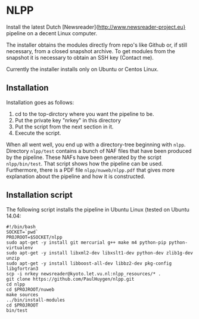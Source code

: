 NLPP
====

Install the latest Dutch [Newsreader]{http://www.newsreader-project.eu} pipeline on a decent Linux computer.

The installer obtains the modules directly from repo's like Github or,
if still necessary, from a closed snapshot archive. To get modules
from the snapshot it is necessary to obtain an SSH key (Contact me). 

Currently the installer installs only on Ubuntu or Centos Linux.

## Installation

Installation goes as follows:

1. cd to the top-dirctory where you want the pipeline to be.
2. Put the private key "nrkey" in this directory
3. Put the script from the next section in it.
4. Execute the script.

When all went well, you end up with a directory-tree beginning with
`nlpp`. Directory `nlpp/test` contains a bunch of NAF files that have
been produced by the pipeline. These NAFs have been generated by the
script `nlpp/bin/test`. That script shows how the pipeline can be
used. Furthermore, there is a PDF file `nlpp/nuweb/nlpp.pdf` that
gives more explanation about the pipeline and how it is constructed. 


## Installation script

The following script installs the pipeline in Ubuntu Linux (tested on
Ubuntu 14.04:

```
#!/bin/bash
SOCKET=`pwd`
PROJROOT=$SOCKET/nlpp
sudo apt-get -y install git mercurial g++ make m4 python-pip python-virtualenv
sudo apt-get -y install libxml2-dev libxslt1-dev python-dev zlib1g-dev unzip
sudo apt-get -y install libboost-all-dev libbz2-dev pkg-config libgfortran3
scp -i nrkey newsreader@kyoto.let.vu.nl:nlpp_resources/* .
git clone https://github.com/PaulHuygen/nlpp.git
cd nlpp
cd $PROJROOT/nuweb
make sources
../bin/install-modules
cd $PROJROOT
bin/test
```

